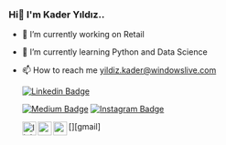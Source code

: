 ### Hi🌟 I'm Kader Yıldız..

- 🔭 I’m currently working on Retail
- 🌱 I’m currently learning Python and Data Science
- 📫 How to reach me yildiz.kader@windowslive.com

   [![Linkedin Badge](https://img.shields.io/badge/kaderyildiz-follow%20on%20linkedin-blue?style=for-the-badge&logo=linkedin)](https://www.linkedin.com/in/kaderyildiz/)

   [![Medium Badge](https://img.shields.io/badge/-kaderyildiz-757575?style=flat-quare&labelColor=757575&logo=Medium&logoColor=white&link=link)](https://kaderyildiz.medium.com/)
   [![Instagram Badge](https://img.shields.io/badge/-kder_yldz-C13584?style=flat-quare&labelColor=C13584&logo=instagram&logoColor=white&link=link)](https://www.instagram.com/kder_yldz/) 
     
   [<img align="left" alt="linkedin | LinkedIn" width="24px" src="https://raw.githubusercontent.com/peterthehan/peterthehan/master/assets/linkedin.svg" />][linkedin]
   [<img align="left" height="24" width="24" src="https://cdn.jsdelivr.net/npm/simple-icons@v4/icons/instagram.svg" />][instagram]
   [<img align="left" height="24" width="24" src="https://cdn.jsdelivr.net/npm/simple-icons@v4/icons/gmail.svg" />][gmail]
   
   [instagram]: https://www.instagram.com/kder_yldz/
   [linkedin]: https://www.linkedin.com/in/kaderyildiz/
   [medium]: https://kaderyildiz.medium.com/
